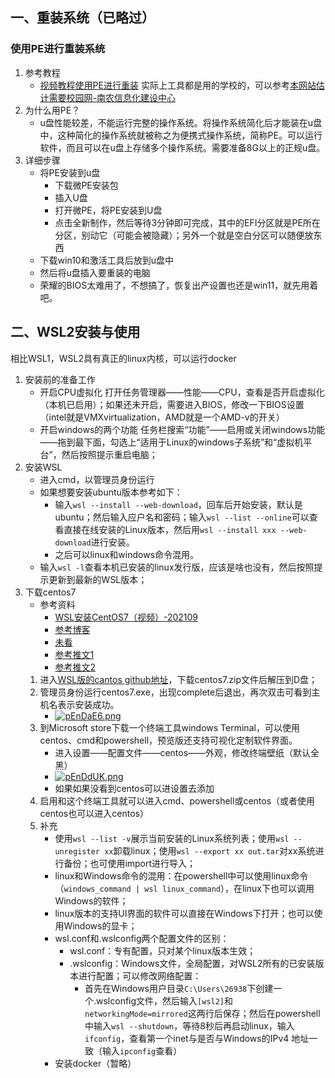 ## 一、重装系统（已略过）
### 使用PE进行重装系统
1. 参考教程
	- [视频教程使用PE进行重装](https://www.bilibili.com/video/BV1DJ411D79y?spm_id_from=333.788.videopod.episodes&vd_source=2523c7055f0985a7f47ca59739b6b086&p=2)
	实际上工具都是用的学校的，可以参考[本网站估计需要校园网-南农信息化建设中心 ](http://kms.njau.edu.cn/docs/WinIns.html)
2. 为什么用PE？
	- u盘性能较差，不能运行完整的操作系统。将操作系统简化后才能装在u盘中，这种简化的操作系统就被称之为便携式操作系统，简称PE。可以运行软件，而且可以在u盘上存储多个操作系统。需要准备8G以上的正规u盘。
3. 详细步骤
	- 将PE安装到u盘
      - 下载微PE安装包
      -  插入U盘
      -  打开微PE，将PE安装到U盘
		- 点击全新制作，然后等待3分钟即可完成，其中的EFI分区就是PE所在分区，别动它（可能会被隐藏）；另外一个就是空白分区可以随便放东西
	- 下载win10和激活工具后放到u盘中
	- 然后将u盘插入要重装的电脑
	- 荣耀的BIOS太难用了，不想搞了，恢复出产设置也还是win11，就先用着吧。
## 二、WSL2安装与使用
相比WSL1，WSL2具有真正的linux内核，可以运行docker
1. 安装前的准备工作
	- 开启CPU虚拟化
		打开任务管理器——性能——CPU，查看是否开启虚拟化（本机已启用）；如果还未开启，需要进入BIOS，修改一下BIOS设置（intel就是VMXvirtualization，AMD就是一个AMD-v的开关）
	- 开启windows的两个功能
		任务栏搜索“功能”——启用或关闭windows功能——拖到最下面，勾选上“适用于Linux的windows子系统”和“虚拟机平台”，然后按照提示重启电脑；
2. 安装WSL
	- 进入cmd，以管理员身份运行
	- 如果想要安装ubuntu版本参考如下：
    	- 输入`wsl --install --web-download`，回车后开始安装，默认是ubuntu；然后输入应户名和密码；输入`wsl --list --online`可以查看直接在线安装的Linux版本，然后用`wsl --install xxx --web-download`进行安装。
    	- 之后可以linux和windows命令混用。
  	- 输入`wsl -l`查看本机已安装的linux发行版，应该是啥也没有，然后按照提示更新到最新的WSL版本；
3. 下载centos7
	- 参考资料
       - [WSL安装CentOS7（视频）-202109](https://www.bilibili.com/video/BV1RL411x7Z1/?spm_id_from=333.337.search-card.all.click&vd_source=2523c7055f0985a7f47ca59739b6b086)
       - [参考博客](https://www.cnblogs.com/zy115/p/18638254)
       - [未看](https://www.cnblogs.com/zy115/p/18638254)
       - [参考推文1](https://mp.weixin.qq.com/s/PlcxEL5KXDX9e-lpWGzHcQ)
       - [参考推文2](https://mp.weixin.qq.com/s/sM3T9xt5MZG2ZzNvOl9_RA)
	1. 进入[WSL版的cantos github地址](https://github.com/mishamosher/CentOS-WSL)，下载centos7.zip文件后解压到D盘；
	2. 管理员身份运行centos7.exe，出现complete后退出，再次双击可看到主机名表示安装成功。
    	- <a href="https://imgse.com/i/pEnDaE6"><img src="https://s21.ax1x.com/2025/02/10/pEnDaE6.png" alt="pEnDaE6.png" border="0"></a>
	3. 到Microsoft store下载一个终端工具windows Terminal，可以使用centos、cmd和powershell，预览版还支持可视化定制软件界面。
    	- 进入设置——配置文件——centos——外观，修改终端壁纸（默认全黑）
    	- <a href="https://imgse.com/i/pEnDdUK"><img src="https://s21.ax1x.com/2025/02/10/pEnDdUK.png" alt="pEnDdUK.png" border="0"></a>
    	- 如果如果没看到centos可以进设置去添加 
	4. 启用和这个终端工具就可以进入cmd、powershell或centos（或者使用centos也可以进入centos）
	5. 补充
        - 使用`wsl --list -v`展示当前安装的Linux系统列表；使用`wsl --unregister xx`卸载linux；使用`wsl --export xx out.tar`对xx系统进行备份；也可使用import进行导入；
        - linux和Windows命令的混用：在powershell中可以使用linux命令（`windows_command | wsl linux_command`），在linux下也可以调用Windows的软件；
        - linux版本的支持UI界面的软件可以直接在Windows下打开；也可以使用Windows的显卡；
        - wsl.conf和.wslconfig两个配置文件的区别：
            - wsl.conf：专有配置，只对某个linux版本生效；
            - .wslconfig：Windows文件，全局配置，对WSL2所有的已安装版本进行配置；可以修改网络配置：
                - 首先在Windows用户目录`C:\Users\26938`下创建一个.wslconfig文件，然后输入`[wsl2]`和`networkingMode=mirrored`这两行后保存；然后在powershell中输入`wsl --shutdown`，等待8秒后再启动linux，输入`ifconfig`，查看第一个inet与是否与Windows的IPv4 地址一致（输入`ipconfig`查看）
        - 安装docker（暂略）
	

